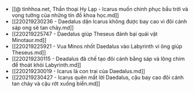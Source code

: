 - [[@ tinhhoa.net, Thần thoại Hy Lạp - Icarus muốn chinh phục bầu trời và vọng tưởng của những tín đồ khoa học.md]]
- [[220219230236 - Daedalus dặn Icarus không được bay cao vì đôi cánh sáp ong sẽ tan chảy.md]]
- [[220219225747 - Daedalus giúp Theseus đánh bại quái vật Minotaur.md]]
- [[220219225921 - Vua Minos nhốt Daedalus vào Labyrinth vì ông giúp Theseus.md]]
- [[220219230115 - Deadalus đã chế tạo đôi cánh bằng sáp và lông chim để thoát khỏi Labyrinth.md]]
- [[220219230019 - Icarus là con trai của Daedalus.md]]
- [[220219230427 - Icarus quên mất lời Daedalus, cậu bay cao đôi cánh tan chảy và cậu rớt xuống biển.md]]

